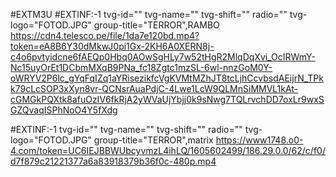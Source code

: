#EXTM3U
#EXTINF:-1 tvg-id="" tvg-name="" tvg-shift="" radio="" tvg-logo="FOTOD.JPG" group-title="TERROR",RAMBO
https://cdn4.telesco.pe/file/1da7e120bd.mp4?token=eA8B6Y30dMkwJ0pi1Gx-2KH6A0XERN8j-c4o6pvtyidcne6fAEQp0Hbq0AOwSgHLy7w52tHgR2MlqDqXvi_OcIRWmY-Nc15uyOrEt1DCbmMXqB9PNa_fc18Zgtc1mzSL-6wl-nnzGoM0Y-oWRYV2P6lc_gYqFqIZq1aYRisezikfcVgKVMtMZhJT8tcLjhCcvbsdAEijrN_TPkk79cLcSOP3xXyn8vr-QCNsrAuaPdjC-4Lwe1LcW9QLMnSiMMVL1kAt-cGMGkPQXtk8afuOzIV6fkRjA2yWVaUjYbjj0k9sNwg7TQLrvchDD7oxLr9wxSGZQvaqISPhNoO4Y5fXdg

#EXTINF:-1 tvg-id="" tvg-name="" tvg-shift="" radio="" tvg-logo="FOTOD.JPG" group-title="TERROR",matrix
https://www1748.o0-4.com/token=UC6IEJBBWUbcyvmzL4ihLQ/1605602499/186.29.0.0/62/c/f0/d7f879c21221377a6a83918379b36f0c-480p.mp4
